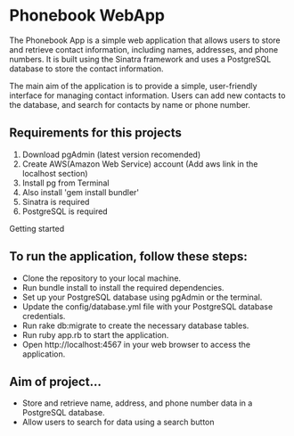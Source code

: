 # Phonebook WebApp
The Phonebook App is a simple web application that allows users to store and retrieve contact information, including names, addresses, and phone numbers. It is built using the Sinatra framework and uses a PostgreSQL database to store the contact information.

The main aim of the application is to provide a simple, user-friendly interface for managing contact information. Users can add new contacts to the database, and search for contacts by name or phone number.

## Requirements for this projects
1. Download pgAdmin (latest version recomended)
2. Create AWS(Amazon Web Service) account (Add aws link in the localhost section)
3. Install pg from Terminal
4. Also install 'gem install bundler'
5. Sinatra is required
6. PostgreSQL is required

Getting started

## To run the application, follow these steps:
* Clone the repository to your local machine.
* Run bundle install to install the required dependencies.
* Set up your PostgreSQL database using pgAdmin or the terminal.
* Update the config/database.yml file with your PostgreSQL database credentials.
* Run rake db:migrate to create the necessary database tables.
* Run ruby app.rb to start the application.
* Open http://localhost:4567 in your web browser to access the application.

## Aim of project...
* Store and retrieve name, address, and phone number data in a PostgreSQL database.
* Allow users to search for data using a search button

